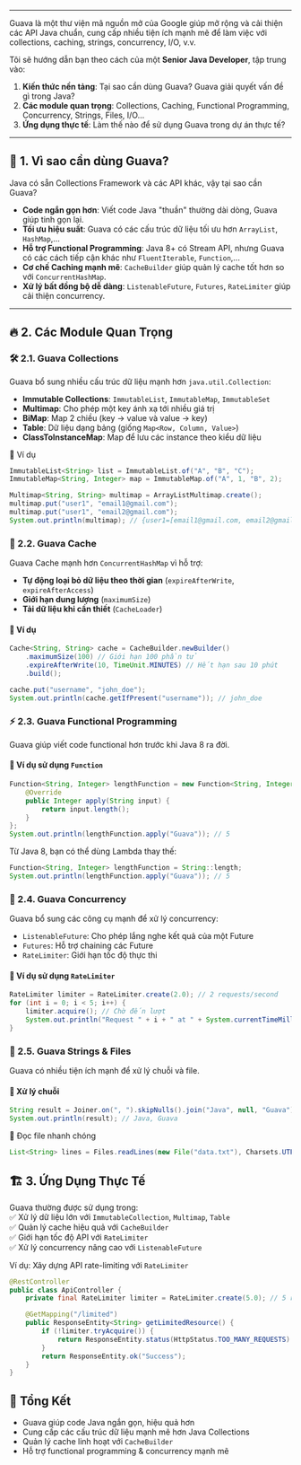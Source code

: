 
---
Guava là một thư viện mã nguồn mở của Google giúp mở rộng và cải thiện các API Java chuẩn, cung cấp nhiều tiện ích mạnh mẽ để làm việc với collections, caching, strings, concurrency, I/O, v.v.

Tôi sẽ hướng dẫn bạn theo cách của một **Senior Java Developer**, tập trung vào:

1. **Kiến thức nền tảng**: Tại sao cần dùng Guava? Guava giải quyết vấn đề gì trong Java?
2. **Các module quan trọng**: Collections, Caching, Functional Programming, Concurrency, Strings, Files, I/O...
3. **Ứng dụng thực tế**: Làm thế nào để sử dụng Guava trong dự án thực tế?


----
## 🚀 1. Vì sao cần dùng Guava?

Java có sẵn Collections Framework và các API khác, vậy tại sao cần Guava?

- **Code ngắn gọn hơn**: Viết code Java "thuần" thường dài dòng, Guava giúp tinh gọn lại.
- **Tối ưu hiệu suất**: Guava có các cấu trúc dữ liệu tối ưu hơn `ArrayList`, `HashMap`,...
- **Hỗ trợ Functional Programming**: Java 8+ có Stream API, nhưng Guava có các cách tiếp cận khác như `FluentIterable`, `Function`,...
- **Cơ chế Caching mạnh mẽ**: `CacheBuilder` giúp quản lý cache tốt hơn so với `ConcurrentHashMap`.
- **Xử lý bất đồng bộ dễ dàng**: `ListenableFuture`, `Futures`, `RateLimiter` giúp cải thiện concurrency.
---
## 🔥 2. Các Module Quan Trọng

### 🛠️ 2.1. Guava Collections

Guava bổ sung nhiều cấu trúc dữ liệu mạnh hơn `java.util.Collection`:

- **Immutable Collections**: `ImmutableList`, `ImmutableMap`, `ImmutableSet`
- **Multimap**: Cho phép một key ánh xạ tới nhiều giá trị
- **BiMap**: Map 2 chiều (key -> value và value -> key)
- **Table**: Dữ liệu dạng bảng (giống `Map<Row, Column, Value>`)
- **ClassToInstanceMap**: Map để lưu các instance theo kiểu dữ liệu

🔹 Ví dụ
```java
ImmutableList<String> list = ImmutableList.of("A", "B", "C");
ImmutableMap<String, Integer> map = ImmutableMap.of("A", 1, "B", 2);

Multimap<String, String> multimap = ArrayListMultimap.create();
multimap.put("user1", "email1@gmail.com");
multimap.put("user1", "email2@gmail.com");
System.out.println(multimap); // {user1=[email1@gmail.com, email2@gmail.com]}
```

### 🚀 2.2. Guava Cache

Guava Cache mạnh hơn `ConcurrentHashMap` vì hỗ trợ:

- **Tự động loại bỏ dữ liệu theo thời gian** (`expireAfterWrite`, `expireAfterAccess`)
- **Giới hạn dung lượng** (`maximumSize`)
- **Tải dữ liệu khi cần thiết** (`CacheLoader`)

#### 🔹 Ví dụ
```java
Cache<String, String> cache = CacheBuilder.newBuilder()
    .maximumSize(100) // Giới hạn 100 phần tử
    .expireAfterWrite(10, TimeUnit.MINUTES) // Hết hạn sau 10 phút
    .build();

cache.put("username", "john_doe");
System.out.println(cache.getIfPresent("username")); // john_doe
```
### ⚡ 2.3. Guava Functional Programming

Guava giúp viết code functional hơn trước khi Java 8 ra đời.

#### 🔹 Ví dụ sử dụng `Function`
```java
Function<String, Integer> lengthFunction = new Function<String, Integer>() {
    @Override
    public Integer apply(String input) {
        return input.length();
    }
};
System.out.println(lengthFunction.apply("Guava")); // 5
```
Từ Java 8, bạn có thể dùng Lambda thay thế:
```java
Function<String, Integer> lengthFunction = String::length;
System.out.println(lengthFunction.apply("Guava")); // 5
```
### 🔄 2.4. Guava Concurrency

Guava bổ sung các công cụ mạnh để xử lý concurrency:

- `ListenableFuture`: Cho phép lắng nghe kết quả của một Future
- `Futures`: Hỗ trợ chaining các Future
- `RateLimiter`: Giới hạn tốc độ thực thi

#### 🔹 Ví dụ sử dụng `RateLimiter`
```java
RateLimiter limiter = RateLimiter.create(2.0); // 2 requests/second
for (int i = 0; i < 5; i++) {
    limiter.acquire(); // Chờ đến lượt
    System.out.println("Request " + i + " at " + System.currentTimeMillis());
}
```
### 📝 2.5. Guava Strings & Files

Guava có nhiều tiện ích mạnh để xử lý chuỗi và file.

#### 🔹 Xử lý chuỗi
```java
String result = Joiner.on(", ").skipNulls().join("Java", null, "Guava");
System.out.println(result); // Java, Guava
```
🔹 Đọc file nhanh chóng
```java
List<String> lines = Files.readLines(new File("data.txt"), Charsets.UTF_8);
```
## 🏗️ 3. Ứng Dụng Thực Tế

Guava thường được sử dụng trong:  
✅ Xử lý dữ liệu lớn với `ImmutableCollection`, `Multimap`, `Table`  
✅ Quản lý cache hiệu quả với `CacheBuilder`  
✅ Giới hạn tốc độ API với `RateLimiter`  
✅ Xử lý concurrency nâng cao với `ListenableFuture`

Ví dụ: Xây dựng API rate-limiting với `RateLimiter`
```java
@RestController
public class ApiController {
    private final RateLimiter limiter = RateLimiter.create(5.0); // 5 requests/second

    @GetMapping("/limited")
    public ResponseEntity<String> getLimitedResource() {
        if (!limiter.tryAcquire()) {
            return ResponseEntity.status(HttpStatus.TOO_MANY_REQUESTS).body("Rate limit exceeded");
        }
        return ResponseEntity.ok("Success");
    }
}
```
## 🎯 Tổng Kết

- Guava giúp code Java ngắn gọn, hiệu quả hơn
- Cung cấp các cấu trúc dữ liệu mạnh mẽ hơn Java Collections
- Quản lý cache linh hoạt với `CacheBuilder`
- Hỗ trợ functional programming & concurrency mạnh mẽ